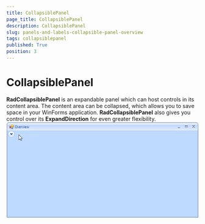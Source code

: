 ```yaml
---
title: CollapsiblePanel
page_title: CollapsiblePanel
description: CollapsiblePanel
slug: panels-and-labels-collapsible-panel-overview
tags: collapsiblepanel
published: True
position: 3
---
```


# CollapsiblePanel



__RadCollapsiblePanel__ is an expandable panel which can host controls in its content area. The content area can be collapsed, which allows you to save space in your WinForms application. __RadCollapsiblePanel__ also gives you control over its __ExpandDirection__ for even greater flexibility.![panels-and-labels-collapsible-panel 001](images/panels-and-labels-collapsible-panel001.gif)
